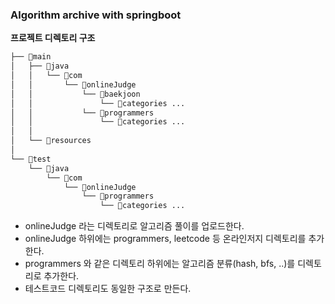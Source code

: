 
### Algorithm archive with springboot

**프로젝트 디렉토리 구조**
```bash
├── 📂main
│   ├── 📂java
│   │   └── 📂com
│   │       └── 📂onlineJudge
│   │           └── 📂baekjoon
│   │               └── 📂categories ...
│   │           └── 📂programmers
│   │               └── 📂categories ...
│   │                   
│   └── 📂resources
│       
└── 📂test
    └── 📂java
        └── 📂com
            └── 📂onlineJudge
                └── 📂programmers
                    └── 📂categories ...

```

- onlineJudge 라는 디렉토리로 알고리즘 풀이를 업로드한다.
- onlineJudge 하위에는 programmers, leetcode 등 온라인저지 디렉토리를 추가한다.
- programmers 와 같은 디렉토리 하위에는 알고리즘 분류(hash, bfs, ..)를 디렉토리로 추가한다.
- 테스트코드 디렉토리도 동일한 구조로 만든다.
